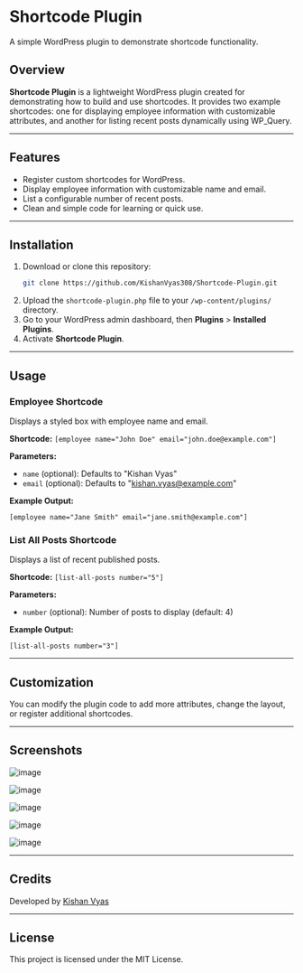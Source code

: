 # Shortcode Plugin

A simple WordPress plugin to demonstrate shortcode functionality.

## Overview

**Shortcode Plugin** is a lightweight WordPress plugin created for demonstrating how to build and use shortcodes. It provides two example shortcodes: one for displaying employee information with customizable attributes, and another for listing recent posts dynamically using WP_Query.

---

## Features

- Register custom shortcodes for WordPress.
- Display employee information with customizable name and email.
- List a configurable number of recent posts.
- Clean and simple code for learning or quick use.

---

## Installation

1. Download or clone this repository:
   ```bash
   git clone https://github.com/KishanVyas308/Shortcode-Plugin.git
   ```
2. Upload the `shortcode-plugin.php` file to your `/wp-content/plugins/` directory.
3. Go to your WordPress admin dashboard, then **Plugins** > **Installed Plugins**.
4. Activate **Shortcode Plugin**.

---

## Usage

### Employee Shortcode

Displays a styled box with employee name and email.

**Shortcode:**
```[employee name="John Doe" email="john.doe@example.com"]```

**Parameters:**
- `name` (optional): Defaults to "Kishan Vyas"
- `email` (optional): Defaults to "kishan.vyas@example.com"

**Example Output:**
```
[employee name="Jane Smith" email="jane.smith@example.com"]
```

### List All Posts Shortcode

Displays a list of recent published posts.

**Shortcode:**
```[list-all-posts number="5"]```

**Parameters:**
- `number` (optional): Number of posts to display (default: 4)

**Example Output:**
```
[list-all-posts number="3"]
```

---

## Customization

You can modify the plugin code to add more attributes, change the layout, or register additional shortcodes.

---

## Screenshots

![image](https://github.com/user-attachments/assets/093b2d3f-485c-488d-a094-bc8f6bd00047)

![image](https://github.com/user-attachments/assets/2bcb4c1f-849c-496b-abc3-99a4d4c85707)

![image](https://github.com/user-attachments/assets/2ab036d1-2518-4187-9878-68a9a0258a3b)

![image](https://github.com/user-attachments/assets/f0bdd55d-bd54-4b59-b39c-c66c49c1251c)

![image](https://github.com/user-attachments/assets/56487161-971d-4e22-907c-84165251db7d)



---

## Credits

Developed by [Kishan Vyas](https://kishanvyas.tech)

---

## License

This project is licensed under the MIT License.
